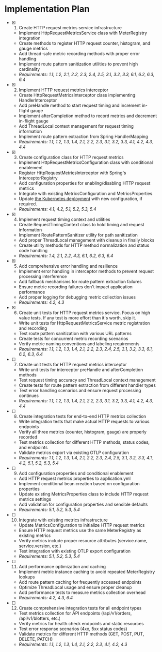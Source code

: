 # Implementation Plan

- [x] 1. Create HTTP request metrics service infrastructure
  - Implement HttpRequestMetricsService class with MeterRegistry integration
  - Create methods to register HTTP request counter, histogram, and gauge metrics
  - Add thread-safe metric recording methods with proper error handling
  - Implement route pattern sanitization utilities to prevent high cardinality
  - _Requirements: 1.1, 1.2, 2.1, 2.2, 2.3, 2.4, 2.5, 3.1, 3.2, 3.3, 6.1, 6.2, 6.3, 6.4_

- [x] 2. Implement HTTP request metrics interceptor
  - Create HttpRequestMetricsInterceptor class implementing HandlerInterceptor
  - Add preHandle method to start request timing and increment in-flight gauge
  - Implement afterCompletion method to record metrics and decrement in-flight gauge
  - Add ThreadLocal context management for request timing information
  - Implement route pattern extraction from Spring HandlerMapping
  - _Requirements: 1.1, 1.2, 1.3, 1.4, 2.1, 2.2, 2.3, 3.1, 3.2, 3.3, 4.1, 4.2, 4.3, 4.4_

- [x] 3. Create configuration class for HTTP request metrics
  - Implement HttpRequestMetricsConfiguration class with conditional enablement
  - Register HttpRequestMetricsInterceptor with Spring's InterceptorRegistry
  - Add configuration properties for enabling/disabling HTTP request metrics
  - Integrate with existing MetricsConfiguration and MetricsProperties
  - Update [the Kubernetes deployment](../../../k8s/deployment.yaml) with new configuration, if required.
  - _Requirements: 4.1, 4.2, 5.1, 5.2, 5.3, 5.4_

- [x] 4. Implement request timing context and utilities
  - Create RequestTimingContext class to hold timing and request information
  - Implement RoutePatternSanitizer utility for path sanitization
  - Add proper ThreadLocal management with cleanup in finally blocks
  - Create utility methods for HTTP method normalization and status code handling
  - _Requirements: 1.4, 2.1, 2.2, 4.3, 6.1, 6.2, 6.3, 6.4_

- [x] 5. Add comprehensive error handling and resilience
  - Implement error handling in interceptor methods to prevent request processing interference
  - Add fallback mechanisms for route pattern extraction failures
  - Ensure metric recording failures don't impact application performance
  - Add proper logging for debugging metric collection issues
  - _Requirements: 4.2, 4.3_

- [x] 6. Create unit tests for HTTP request metrics service.  Focus on high value tests.  If any test is more effort than it's worth, skip it.
  - Write unit tests for HttpRequestMetricsService metric registration and recording
  - Test route pattern sanitization with various URL patterns
  - Create tests for concurrent metric recording scenarios
  - Verify metric naming conventions and labeling requirements
  - _Requirements: 1.1, 1.2, 1.3, 1.4, 2.1, 2.2, 2.3, 2.4, 2.5, 3.1, 3.2, 3.3, 6.1, 6.2, 6.3, 6.4_

- [ ] 7. Create unit tests for HTTP request metrics interceptor
  - Write unit tests for interceptor preHandle and afterCompletion methods
  - Test request timing accuracy and ThreadLocal context management
  - Create tests for route pattern extraction from different handler types
  - Test error handling scenarios and ensure request processing continues
  - _Requirements: 1.1, 1.2, 1.3, 1.4, 2.1, 2.2, 2.3, 3.1, 3.2, 3.3, 4.1, 4.2, 4.3, 4.4_

- [ ] 8. Create integration tests for end-to-end HTTP metrics collection
  - Write integration tests that make actual HTTP requests to various endpoints
  - Verify all three metrics (counter, histogram, gauge) are properly recorded
  - Test metrics collection for different HTTP methods, status codes, and endpoints
  - Validate metrics export via existing OTLP configuration
  - _Requirements: 1.1, 1.2, 1.3, 1.4, 2.1, 2.2, 2.3, 2.4, 2.5, 3.1, 3.2, 3.3, 4.1, 4.2, 5.1, 5.2, 5.3, 5.4_

- [ ] 9. Add configuration properties and conditional enablement
  - Add HTTP request metrics properties to application.yml
  - Implement conditional bean creation based on configuration properties
  - Update existing MetricsProperties class to include HTTP request metrics settings
  - Add validation for configuration properties and sensible defaults
  - _Requirements: 5.1, 5.2, 5.3, 5.4_

- [ ] 10. Integrate with existing metrics infrastructure
  - Update MetricsConfiguration to initialize HTTP request metrics
  - Ensure HTTP request metrics use the same MeterRegistry as existing metrics
  - Verify metrics include proper resource attributes (service.name, service.version, etc.)
  - Test integration with existing OTLP export configuration
  - _Requirements: 5.1, 5.2, 5.3, 5.4_

- [ ] 11. Add performance optimization and caching
  - Implement metric instance caching to avoid repeated MeterRegistry lookups
  - Add route pattern caching for frequently accessed endpoints
  - Optimize ThreadLocal usage and ensure proper cleanup
  - Add performance tests to measure metrics collection overhead
  - _Requirements: 4.2, 4.3, 6.4_

- [ ] 12. Create comprehensive integration tests for all endpoint types
  - Test metrics collection for API endpoints (/api/v1/orders, /api/v1/blotters, etc.)
  - Verify metrics for health check endpoints and static resources
  - Test error response scenarios (4xx, 5xx status codes)
  - Validate metrics for different HTTP methods (GET, POST, PUT, DELETE, PATCH)
  - _Requirements: 1.1, 1.2, 1.3, 1.4, 2.1, 2.2, 2.3, 4.1, 4.2, 4.3_